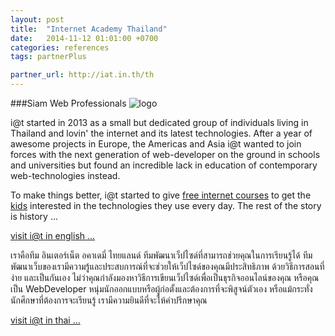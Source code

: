 ```yaml
---
layout: post
title:  "Internet Academy Thailand"
date:   2014-11-12 01:01:00 +0700
categories: references
tags: partnerPlus

partner_url: http://iat.in.th/th
---
```


###Siam Web Professionals
![logo](http://iat.in.th/logo.png 'i@t: Internet Academy Thailand')

<!--more-->

i@t started in 2013 as a small but dedicated group of individuals living in Thailand and lovin' the internet and its latest technologies. After a year of awesome projects in Europe, the Americas and Asia i@t wanted to join forces with the next generation of web-developer on the ground in schools and universities but found an incredible lack in education of contemporary web-technologies instead.

To make things better, i@t started to give [free internet courses](http://iat.in.th/th/thepbodint-course/) to get the [kids](http://iat.in.th/th/e23e39e1be20e32e1e/mainpageimg.jpg) interested in the technologies they use every day. The rest of the story is history ...

[visit i@t in english ...](http://iat.in.th/en)

เราคือทีม อินเตอร์เน็ต อคาเดมี่ ไทยแลนด์ ทีมพัฒนาเว็ปไซด์ที่สามารถช่วยคุณในการเรียนรู้ได้ ทีมพัฒนาเว็บของเรามีความรู้และประสบการณ์ที่จะช่วยให้เว็ปไซด์ของคุณมีประสิทธิภาพ ด้วยวิธีการสอนที่ง่าย และเป็นกันเอง ไม่ว่าคุณกำลังมองหาวิธีการเขียนเว็ปไซด์เพื่อเป็นธุรกิจออนไลน์ของคุณ หรือคุณเป็น WebDeveloper หนุ่มนักออกแบบหรือผู้ก่อตั้งและต้องการที่จะพิสูจน์ตัวเอง  หรือแม้กระทั่งนักศึกษาที่ต้องการจะเรียนรู้ เรามีความยินดีที่จะให้คำปรึกษาคุณ

[visit i@t in thai ...](http://iat.in.th/th)
